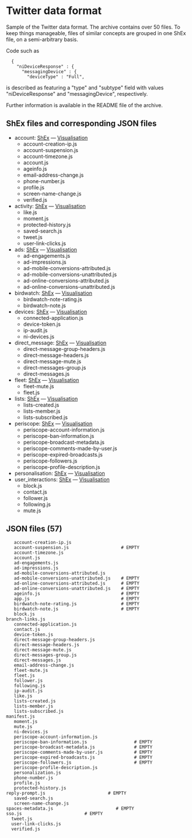 # Twitter data format

Sample of the Twitter data format. The archive contains over 50 files. To keep things manageable, files of similar concepts are grouped in one ShEx file, on a semi-arbitrary basis.

Code such as 
```
  {
    "niDeviceResponse" : {
      "messagingDevice" : {
        "deviceType" : "Full",
```
is described as featuring a "type" and "subtype" field with values "niDeviceResponse" and "messagingDevice", respectively.

Further information is available in the README file of the archive.

## ShEx files and corresponding JSON files
* account: [ShEx](https://github.com/hestiaAI/data-catalog/blob/main/shex/twitter/account.shex) — [Visualisation](http://rdfshape.herokuapp.com/schemaInfo?schemaURL=https%3A%2F%2Fraw.githubusercontent.com%2FhestiaAI%2Fdata-catalog%2Fmain%2Fshex%2Ftwitter%2Faccount.shex&schemaFormat=ShExC&schemaEngine=ShEx)
  * account-creation-ip.js
  * account-suspension.js
  * account-timezone.js
  * account.js
  * ageinfo.js
  * email-address-change.js
  * phone-number.js
  * profile.js
  * screen-name-change.js
  * verified.js
* activity: [ShEx](https://github.com/hestiaAI/data-catalog/blob/main/shex/twitter/activity.shex) — [Visualisation](http://rdfshape.herokuapp.com/schemaInfo?schemaURL=https%3A%2F%2Fraw.githubusercontent.com%2FhestiaAI%2Fdata-catalog%2Fmain%2Fshex%2Ftwitter%2Factivity.shex&schemaFormat=ShExC&schemaEngine=ShEx)
  * like.js
  * moment.js
  * protected-history.js
  * saved-search.js
  * tweet.js
  * user-link-clicks.js
* ads: [ShEx](https://github.com/hestiaAI/data-catalog/blob/main/shex/twitter/ads.shex) — [Visualisation](http://rdfshape.herokuapp.com/schemaInfo?schemaURL=https%3A%2F%2Fraw.githubusercontent.com%2FhestiaAI%2Fdata-catalog%2Fmain%2Fshex%2Ftwitter%2Fads.shex&schemaFormat=ShExC&schemaEngine=ShEx)
  * ad-engagements.js
  * ad-impressions.js
  * ad-mobile-conversions-attributed.js
  * ad-mobile-conversions-unattributed.js
  * ad-online-conversions-attributed.js
  * ad-online-conversions-unattributed.js
* birdwatch: [ShEx](https://github.com/hestiaAI/data-catalog/blob/main/shex/twitter/birdwatch.shex) — [Visualisation](http://rdfshape.herokuapp.com/schemaInfo?schemaURL=https%3A%2F%2Fraw.githubusercontent.com%2FhestiaAI%2Fdata-catalog%2Fmain%2Fshex%2Ftwitter%2Fbirdwatch.shex&schemaFormat=ShExC&schemaEngine=ShEx)
  * birdwatch-note-rating.js
  * birdwatch-note.js
* devices: [ShEx](https://github.com/hestiaAI/data-catalog/blob/main/shex/twitter/devices.shex) — [Visualisation](http://rdfshape.herokuapp.com/schemaInfo?schemaURL=https%3A%2F%2Fraw.githubusercontent.com%2FhestiaAI%2Fdata-catalog%2Fmain%2Fshex%2Ftwitter%2Fdevices.shex&schemaFormat=ShExC&schemaEngine=ShEx)
  * connected-application.js
  * device-token.js
  * ip-audit.js
  * ni-devices.js
* direct_message: [ShEx](https://github.com/hestiaAI/data-catalog/blob/main/shex/twitter/direct_message.shex) — [Visualisation](http://rdfshape.herokuapp.com/schemaInfo?schemaURL=https%3A%2F%2Fraw.githubusercontent.com%2FhestiaAI%2Fdata-catalog%2Fmain%2Fshex%2Ftwitter%2Fdirect_message.shex&schemaFormat=ShExC&schemaEngine=ShEx)
  * direct-message-group-headers.js
  * direct-message-headers.js
  * direct-message-mute.js
  * direct-messages-group.js
  * direct-messages.js
* fleet: [ShEx](https://github.com/hestiaAI/data-catalog/blob/main/shex/twitter/fleet.shex) — [Visualisation](http://rdfshape.herokuapp.com/schemaInfo?schemaURL=https%3A%2F%2Fraw.githubusercontent.com%2FhestiaAI%2Fdata-catalog%2Fmain%2Fshex%2Ftwitter%2Ffleet.shex&schemaFormat=ShExC&schemaEngine=ShEx)
  * fleet-mute.js
  * fleet.js
* lists: [ShEx](https://github.com/hestiaAI/data-catalog/blob/main/shex/twitter/lists.shex) — [Visualisation](http://rdfshape.herokuapp.com/schemaInfo?schemaURL=https%3A%2F%2Fraw.githubusercontent.com%2FhestiaAI%2Fdata-catalog%2Fmain%2Fshex%2Ftwitter%2Flists.shex&schemaFormat=ShExC&schemaEngine=ShEx)
  * lists-created.js
  * lists-member.js
  * lists-subscribed.js
* periscope: [ShEx](https://github.com/hestiaAI/data-catalog/blob/main/shex/twitter/periscope.shex) — [Visualisation](http://rdfshape.herokuapp.com/schemaInfo?schemaURL=https%3A%2F%2Fraw.githubusercontent.com%2FhestiaAI%2Fdata-catalog%2Fmain%2Fshex%2Ftwitter%2Fperiscope.shex&schemaFormat=ShExC&schemaEngine=ShEx)
  * periscope-account-information.js
  * periscope-ban-information.js
  * periscope-broadcast-metadata.js
  * periscope-comments-made-by-user.js
  * periscope-expired-broadcasts.js
  * periscope-followers.js
  * periscope-profile-description.js
* personalisation: [ShEx](https://github.com/hestiaAI/data-catalog/blob/main/shex/twitter/personalisation.shex) — [Visualisation](http://rdfshape.herokuapp.com/schemaInfo?schemaURL=https%3A%2F%2Fraw.githubusercontent.com%2FhestiaAI%2Fdata-catalog%2Fmain%2Fshex%2Ftwitter%2Fpersonalisation.shex&schemaFormat=ShExC&schemaEngine=ShEx)
* user_interactions: [ShEx](https://github.com/hestiaAI/data-catalog/blob/main/shex/twitter/user_interactions.shex) — [Visualisation](http://rdfshape.herokuapp.com/schemaInfo?schemaURL=https%3A%2F%2Fraw.githubusercontent.com%2FhestiaAI%2Fdata-catalog%2Fmain%2Fshex%2Ftwitter%2Fuser_interactions.shex&schemaFormat=ShExC&schemaEngine=ShEx)
  * block.js
  * contact.js
  * follower.js
  * following.js
  * mute.js


## JSON files (57)

```
   account-creation-ip.js
   account-suspension.js                    # EMPTY
   account-timezone.js
   account.js
   ad-engagements.js
   ad-impressions.js
   ad-mobile-conversions-attributed.js
   ad-mobile-conversions-unattributed.js    # EMPTY
   ad-online-conversions-attributed.js      # EMPTY
   ad-online-conversions-unattributed.js    # EMPTY
   ageinfo.js                               # EMPTY
   app.js                                   # EMPTY
   birdwatch-note-rating.js                 # EMPTY
   birdwatch-note.js                        # EMPTY
   block.js
branch-links.js
   connected-application.js
   contact.js
   device-token.js
   direct-message-group-headers.js
   direct-message-headers.js
   direct-message-mute.js
   direct-messages-group.js
   direct-messages.js
   email-address-change.js
   fleet-mute.js
   fleet.js
   follower.js
   following.js
   ip-audit.js
   like.js
   lists-created.js
   lists-member.js
   lists-subscribed.js
manifest.js                        
   moment.js
   mute.js
   ni-devices.js
   periscope-account-information.js
   periscope-ban-information.js                  # EMPTY
   periscope-broadcast-metadata.js               # EMPTY
   periscope-comments-made-by-user.js            # EMPTY
   periscope-expired-broadcasts.js               # EMPTY
   periscope-followers.js                        # EMPTY
   periscope-profile-description.js
   personalization.js
   phone-number.js
   profile.js
   protected-history.js
reply-prompt.js                        # EMPTY
   saved-search.js
   screen-name-change.js
spaces-metadata.js                        # EMPTY
sso.js                        # EMPTY
  tweet.js
  user-link-clicks.js
  verified.js
```

